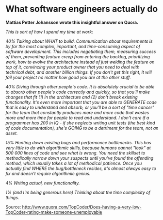 # What software engineers actually do

**Mattias Petter Johansson wrote this insightful answer on Quora.**

*This is sort of how I spend my time at work:*

*40% Talking about WHAT to build. Communication about requirements is by far the most complex, important, and time-consuming aspect of software development. This includes negotiating them, measuring success of them, preventing feature creep from entering the backlog, prioritizing work, how to evolve the architecture instead of just welding the feature on top of it, convincing your product owner that you need to deal with technical debt, and another billion things. If you don't get this right, it will fail your project no matter how good you are at the other stuff.*

*40% Diving through other people's code. It is absolutely crucial to be able to absorb other people's code correctly and quickly, so that you'll make changes that fit (1) in the architecture and (2) don't break existing functionality. It's even more important that you are able to GENERATE code that is easy to understand and absorb, or you'll be a sort of "time cancer" for the team that constantly produces more and more code that wastes more and more time for people to read and understand. I don't care if a programmer has 200 in IQ  - if she neglects writing unit tests (the best kind of code documentation), she's GOING to be a detriment for the team, not an asset.*

*15% Hunting down existing bugs and performance bottlenecks. This has very little to do with algorithmic skills, because humans cannot "look" at 500 000 lines of code and see what is wrong. You need the skillset to methodically narrow down your suspects until you've found the offending method, which usually takes a lot of methodical patience. Once you actually find WHERE the bug/bottleneck resides, it's almost always easy to fix and doesn't require algorithmic genius.*

*4% Writing actual, new functionality.*

*1% (and I'm being generous here) Thinking about the time complexity of things.*

Source: http://www.quora.com/TopCoder/Does-having-a-very-low-TopCoder-rating-make-someone-unemployable